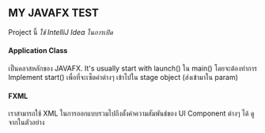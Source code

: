 ## MY JAVAFX TEST
Project นี้ *ใช้ IntelliJ Idea ในการเปิด*

#### Application Class
เป็นคลาสหลักของ JAVAFX. It's usually start with launch() ใน main()
โดยจะต้องทำการ Implement start() เพื่อที่จะเซ็ตค่าต่างๆ เข้าไปใน stage object (ส่งเข้ามาใน param)

#### FXML
เราสามารถใช้ XML ในการออกแบบรวมไปถึงตั้งค่าความสัมพันธ์ของ UI Component ต่างๆ ได้ ดูจากในตัวอย่าง